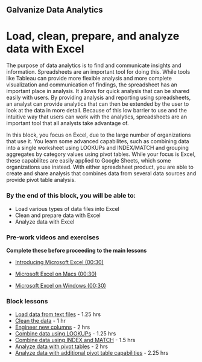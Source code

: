 ## Galvanize Data Analytics
# Load, clean, prepare, and analyze data with Excel

The purpose of data analytics is to find and communicate insights and information. Spreadsheets are an important tool for doing this. While tools like Tableau can provide more flexible analysis and more complete visualization and communication of findings, the spreadsheet has an important place in analysis. It allows for quick analysis that can be shared easily with users. By providing analysis and reporting using spreadsheets, an analyst can provide analytics that can then be extended by the user to look at the data in more detail. Because of this low barrier to use and the intuitive way that users can work with the analytics, spreadsheets are an important tool that all analysts take advantage of.

In this block, you focus on Excel, due to the large number of organizations that use it. You learn some advanced capabilites, such as combining data into a single worksheet using LOOKUPs and INDEX/MATCH and grouping aggregates by category values using pivot tables. While your focus is Excel, these capabilites are easily applied to Google Sheets, which some organizations use instead. With either spreadsheet product, you are able to create and share analysis that combines data from several data sources and provide pivot table analysis.

### By the end of this block, you will be able to:

* Load various types of data files into Excel
* Clean and prepare data with Excel
* Analyze data with Excel

### Pre-work videos and exercises
**Complete these before proceeding to the main lessons**

* [Introducing Microsoft Excel (00:30)](https://teamtreehouse.com/library/why-microsoft-excel)

* [Microsoft Excel on Macs (00:30)](https://teamtreehouse.com/library/microsoft-excel-on-macs)

* [Microsoft Excel on Windows (00:30)](https://teamtreehouse.com/library/microsoft-excel-on-windows)


### Block lessons

* [Load data from text files](../load-data/import-text-files.md) - 1.25 hrs
* [Clean the data](../clean-data/clean.md) - 1 hr
* [Engineer new columns](../clean-data/new-columns.md) - 2 hrs
* [Combine data using LOOKUPs](../combine-data/lookups.md) - 1.25 hrs
* [Combine data using INDEX and MATCH](../combine-data/index-match.md) - 1.5 hrs
* [Analyze data with pivot tables](../analyze-data/basic-pivot-tables.md) - 2 hrs
* [Analyze data with additional pivot table capabilities](../analyze-data/more-pivot-tables.md) - 2.25 hrs
